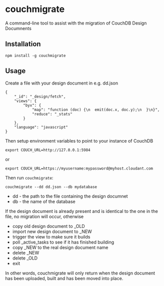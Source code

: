 # couchmigrate

A command-line tool to assist with the migration of CouchDB Design Documnents

## Installation

    npm install -g couchmigrate
    
## Usage

Create a file with your design document in e.g. dd.json

    {
        "_id": "_design/fetch",
        "views": {
            "byx": {
                "map": "function (doc) {\n  emit(doc.x, doc.y);\n  }\n}",
                "reduce": "_stats"
            }
        },
        "language": "javascript"
    }

Then setup environment variables to point to your instance of CouchDB

    export COUCH_URL=http://127.0.0.1:5984
  
or

    export COUCH_URL=https://myusername:mypassword@myhost.cloudant.com

Then run `couchmigrate`:

    couchmigrate --dd dd.json --db mydatabase

* dd - the path to the file containing the design documnet
* db - the name of the database

If the design document is already present and is identical to the one in the file, no migration will occur, otherwise

* copy old design document to _OLD
* import new design document to _NEW
* trigger the view to make sure it builds
* poll _active_tasks to see if it has finished building
* copy _NEW to the real design document name
* delete _NEW 
* delete _OLD
* exit

In other words, couchmigrate will only return when the design document has been uploaded, built and has been moved into place.
